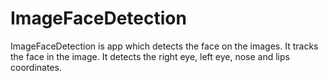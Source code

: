 # ImageFaceDetection
ImageFaceDetection is app which detects the face on the images. It tracks the face in the image. It detects the right eye, left eye, nose and lips coordinates.
